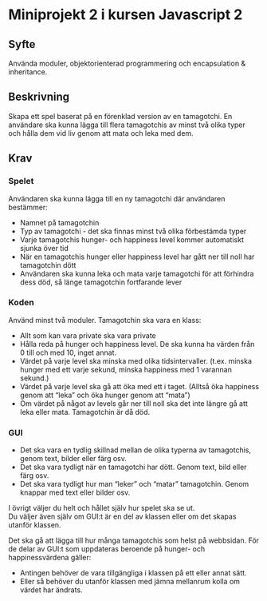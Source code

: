 # Miniprojekt 2 i kursen Javascript 2

## Syfte
Använda moduler, objektorienterad programmering och encapsulation & inheritance.

## Beskrivning
Skapa ett spel baserat på en förenklad version av en tamagotchi. 
En användare ska kunna lägga till flera tamagotchis av minst två olika typer och hålla dem vid liv genom att mata och leka med dem.

## Krav
### Spelet
Användaren ska kunna lägga till en ny tamagotchi där användaren bestämmer:  
- Namnet på tamagotchin
- Typ av tamagotchi - det ska finnas minst två olika förbestämda typer  
- Varje tamagotchis hunger- och happiness level kommer automatiskt sjunka över tid  
- När en tamagotchis hunger eller happiness level har gått ner till noll har tamagotchin dött  
- Användaren ska kunna leka och mata varje tamagotchi för att förhindra dess död, så länge tamagotchin fortfarande lever  

### Koden
Använd minst två moduler. Tamagotchin ska vara en klass:
- Allt som kan vara private ska vara private
- Hålla reda på hunger och happiness level.  De ska kunna ha värden från 0 till och med 10, inget annat.
- Värdet på varje level ska minska med olika tidsintervaller. (t.ex. minska hunger med ett varje sekund, minska happiness med 1 varannan sekund.) 
- Värdet på varje level ska gå att öka med ett i taget. (Alltså öka happiness genom att “leka” och öka hunger genom att “mata”)
- Om värdet på något av levels går ner till noll ska det inte längre gå att leka eller mata. Tamagotchin är då död.

### GUI
- Det ska vara en tydlig skillnad mellan de olika typerna av tamagotchis, genom text, bilder eller färg osv.   
- Det ska vara tydligt när en tamagotchi har dött. Genom text, bild eller färg osv.  
- Det ska vara tydligt hur man “leker” och “matar” tamagotchin. Genom knappar med text eller bilder osv.   

I övrigt väljer du helt och hållet själv hur spelet ska se ut.  
Du väljer även själv om GUI:t är en del av klassen eller om det skapas utanför klassen.   

Det ska gå att lägga till hur många tamagotchis som helst på webbsidan.
För de delar av GUI:t som uppdateras beroende på hunger- och happinessvärdena gäller:
- Antingen behöver de vara tillgängliga i klassen på ett eller annat sätt. 
- Eller så behöver du utanför klassen med jämna mellanrum kolla om värdet har ändrats.
